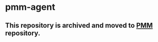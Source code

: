 # pmm-agent
 
## This repository is archived and moved to [PMM](https://github.com/percona/pmm/) repository.
